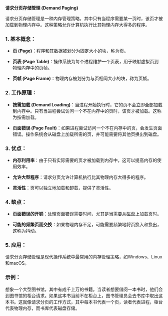 **请求分页存储管理 (Demand Paging)**

请求分页存储管理是一种内存管理策略，其中只有当程序需要某一页时，该页才被加载到物理内存中。这种策略允许计算机执行比其物理内存大得多的程序。

### 1. **基本概念**：

- **页 (Page)**：程序和其数据被划分为固定大小的块，称为页。

- **页表 (Page Table)**：操作系统为每个进程维护一个页表，用于映射虚拟页到物理内存中的页帧。

- **页帧 (Page Frame)**：物理内存被划分为与页相同大小的块，称为页帧。

### 2. **工作原理**：

- **按需加载 (Demand Loading)**：当进程开始执行时，它的页不会立即全部加载到内存中。只有当进程尝试访问一个不在内存中的页时，该页才被加载。这称为按需加载。

- **页面错误 (Page Fault)**：如果进程尝试访问一个不在内存中的页，会发生页面错误。操作系统会从磁盘上加载所需的页，并可能需要将其他页换出到磁盘。

### 3. **优点**：

- **内存利用率**：由于只有实际需要的页才被加载到内存中，这可以提高内存的使用效率。

- **允许大型程序**：请求分页允许计算机执行比其物理内存大得多的程序。

- **灵活性**：页可以独立地加载和卸载，提供了灵活性。

### 4. **缺点**：

- **页面错误的开销**：处理页面错误需要时间，尤其是当需要从磁盘上加载页时。

- **可能的频繁页面交换**：如果物理内存不足，可能需要频繁地将页换入和换出，这称为抖动。

### 5. **应用**：

请求分页存储管理是现代操作系统中最常用的内存管理策略，如Windows、Linux和macOS。

### 示例：

想象一个大型图书馆，其中有成千上万的书籍。当读者想要借阅一本书时，他们会到图书馆的柜台请求。如果这本书当前不在柜台上，图书管理员会去书库中取出这本书。这就像请求分页的工作方式，其中每本书代表一个页，读者代表进程，柜台代表物理内存，而书库代表磁盘存储。
